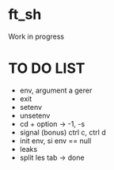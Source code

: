 # ft_sh
Work in progress

# TO DO LIST


- env, argument a gerer
- exit
- setenv
- unsetenv
- cd + option -> -1, -s
- signal (bonus) ctrl c, ctrl d
- init env, si env == null
- leaks
- split les tab -> done

